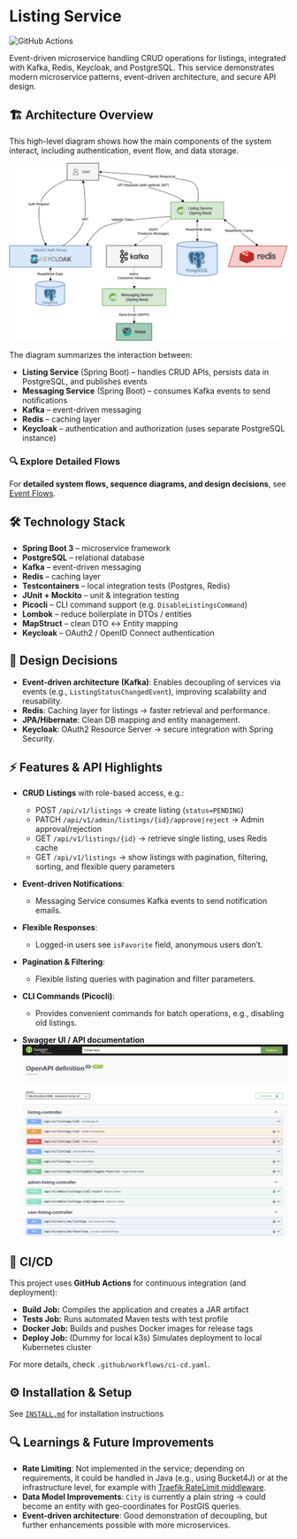 # Listing Service
![GitHub Actions](https://github.com/baris-top-portfolio/listing-service/workflows/Listing%20Service%20CI/CD/badge.svg)

Event-driven microservice handling CRUD operations for listings, integrated with Kafka, Redis, Keycloak, and
PostgreSQL. This service demonstrates modern microservice patterns, event-driven architecture, and secure API design.

## 🏗️ Architecture Overview

This high-level diagram shows how the main components of the system interact, including authentication, event flow, and
data storage.

![Architecture Diagram](./docs/assets/architecture.png)

The diagram summarizes the interaction between:

- **Listing Service** (Spring Boot) – handles CRUD APIs, persists data in PostgreSQL, and publishes events
- **Messaging Service** (Spring Boot) – consumes Kafka events to send notifications
- **Kafka** – event-driven messaging
- **Redis** – caching layer
- **Keycloak** – authentication and authorization (uses separate PostgreSQL instance)

### 🔍 Explore Detailed Flows

For **detailed system flows, sequence diagrams, and design decisions**,
see [Event Flows](./docs/flows.md).

## 🛠️ Technology Stack

- **Spring Boot 3** – microservice framework
- **PostgreSQL** – relational database
- **Kafka** – event-driven messaging
- **Redis** – caching layer
- **Testcontainers** – local integration tests (Postgres, Redis)
- **JUnit + Mockito** – unit & integration testing
- **Picocli** – CLI command support (e.g. `DisableListingsCommand`)
- **Lombok** – reduce boilerplate in DTOs / entities
- **MapStruct** – clean DTO ↔ Entity mapping
- **Keycloak** – OAuth2 / OpenID Connect authentication

## 🎨 Design Decisions

- **Event-driven architecture (Kafka)**: Enables decoupling of services via events (e.g., `ListingStatusChangedEvent`),
  improving scalability and reusability.
- **Redis**: Caching layer for listings → faster retrieval and performance.
- **JPA/Hibernate**: Clean DB mapping and entity management.
- **Keycloak**: OAuth2 Resource Server → secure integration with Spring Security.

## ⚡ Features & API Highlights

- **CRUD Listings** with role-based access, e.g.:
    - POST `/api/v1/listings` → create listing (`status=PENDING`)
    - PATCH `/api/v1/admin/listings/{id}/approve|reject` → Admin approval/rejection
    - GET `/api/v1/listings/{id}` → retrieve single listing, uses Redis cache
    - GET `/api/v1/listings` → show listings with pagination, filtering, sorting, and flexible query parameters


- **Event-driven Notifications**:
    - Messaging Service consumes Kafka events to send notification emails.

- **Flexible Responses**:
    - Logged-in users see `isFavorite` field, anonymous users don’t.

- **Pagination & Filtering**:
    - Flexible listing queries with pagination and filter parameters.

- **CLI Commands (Picocli)**:
    - Provides convenient commands for batch operations, e.g., disabling old listings.

- **Swagger UI / API documentation**
  ![Swagger UI Screenshot](./docs/assets/swagger-ui.png)

## 🔄 CI/CD

This project uses **GitHub Actions** for continuous integration (and deployment):

- **Build Job:** Compiles the application and creates a JAR artifact
- **Tests Job:** Runs automated Maven tests with test profile
- **Docker Job:** Builds and pushes Docker images for release tags
- **Deploy Job:** (Dummy for local k3s) Simulates deployment to local Kubernetes cluster

For more details, check `.github/workflows/ci-cd.yaml`.

## ⚙️ Installation & Setup

See [`INSTALL.md`](./INSTALL.md) for installation instructions

## 🔍 Learnings & Future Improvements

- **Rate Limiting**: Not implemented in the service; depending on requirements, it could be handled in Java (e.g., using
  Bucket4J) or at the infrastructure level, for example
  with [Traefik RateLimit middleware](https://doc.traefik.io/traefik/reference/routing-configuration/http/middlewares/ratelimit/).
- **Data Model Improvements**: `City` is currently a plain string → could become an entity with geo-coordinates for
  PostGIS queries.
- **Event-driven architecture**: Good demonstration of decoupling, but further enhancements possible with more
  microservices.
